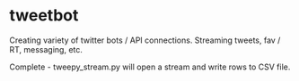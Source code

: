 # tweetbot
Creating variety of twitter bots / API connections. Streaming tweets, fav / RT, messaging, etc.

Complete - tweepy_stream.py will open a stream and write rows to CSV file. 
